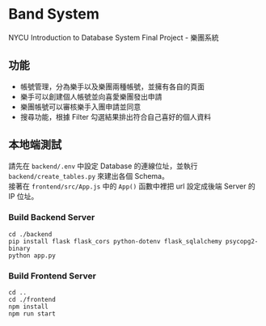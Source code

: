 # Band System
NYCU Introduction to Database System Final Project - 樂團系統
## 功能
- 帳號管理，分為樂手以及樂團兩種帳號，並擁有各自的頁面
- 樂手可以創建個人帳號並向喜愛樂團發出申請
- 樂團帳號可以審核樂手入團申請並同意
- 搜尋功能，根據 Filter 勾選結果排出符合自己喜好的個人資料
## 本地端測試
請先在 `backend/.env` 中設定 Database 的連線位址，並執行 `backend/create_tables.py` 來建出各個 Schema。  
接著在 `frontend/src/App.js` 中的 `App()` 函數中裡把 url 設定成後端 Server 的 IP 位址。
### Build Backend Server
```
cd ./backend
pip install flask flask_cors python-dotenv flask_sqlalchemy psycopg2-binary
python app.py
```
### Build Frontend Server
```
cd ..
cd ./frontend
npm install
npm run start
```

